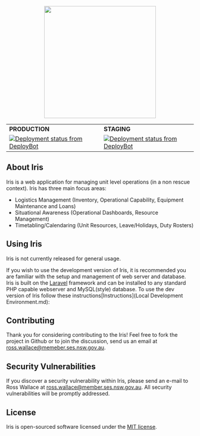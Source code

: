 <p align="center"><img width="300" src="https://i.imgur.com/GeVd9bS.png"></p>

<div align="center">
    <table style="text=align: center; border: 0px;">
        <tr>
            <td><strong>PRODUCTION</strong></td><td><strong>STAGING</strong></td>
        </tr>
        <tr>
            <td><a href="http://deploybot.com"><img src="https://hbyses.deploybot.com/badge/77558060128880/120256.svg" alt="Deployment status from DeployBot"></a></td>
            <td><a href="http://deploybot.com"><img src="https://hbyses.deploybot.com/badge/77558060128880/120916.svg" alt="Deployment status from DeployBot"></a></td>
        </tr>
    </table>
</div>


## About Iris

Iris is a web application for managing unit level operations (in a non rescue context). Iris has three main focus areas:

- Logistics Management (Inventory, Operational Capability, Equipment Maintenance and Loans)
- Situational Awareness (Operational Dashboards, Resource Management)
- Timetabling/Calendaring (Unit Resources, Leave/Holidays, Duty Rosters)

## Using Iris

Iris is not currently released for general usage.  

If you wish to use the development version of Iris, it is recommended you are familiar with the setup and management of web server and database. Iris is built on the [Laravel](https://laravel.com/) framework and can be installed to any standard PHP capable webserver and MySQL(style) database. To use the dev version of Iris follow these instructions[Instructions](Local Development Environment.md):

## Contributing

Thank you for considering contributing to the Iris! Feel free to fork the project in Github or to join the discussion, send us an email at ross.wallace@memeber.ses.nsw.gov.au.

## Security Vulnerabilities

If you discover a security vulnerability within Iris, please send an e-mail to Ross Wallace at ross.wallace@member.ses.nsw.gov.au. All security vulnerabilities will be promptly addressed.

## License

Iris is open-sourced software licensed under the [MIT license](http://opensource.org/licenses/MIT).